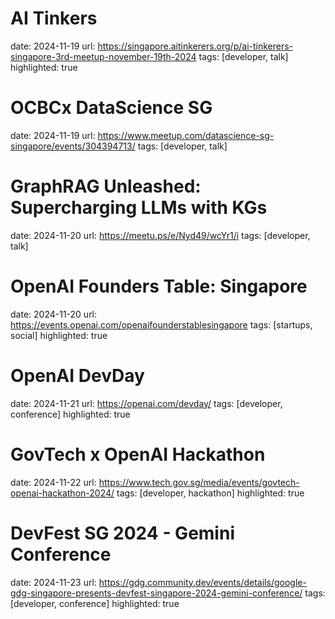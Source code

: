 # AI Tinkers
date: 2024-11-19
url: https://singapore.aitinkerers.org/p/ai-tinkerers-singapore-3rd-meetup-november-19th-2024
tags: [developer, talk]
highlighted: true

# OCBCx DataScience SG
date: 2024-11-19
url: https://www.meetup.com/datascience-sg-singapore/events/304394713/
tags: [developer, talk]

# GraphRAG Unleashed: Supercharging LLMs with KGs
date: 2024-11-20
url: https://meetu.ps/e/Nyd49/wcYr1/i
tags: [developer, talk]

# OpenAI Founders Table: Singapore
date: 2024-11-20
url: https://events.openai.com/openaifounderstablesingapore
tags: [startups, social]
highlighted: true

# OpenAI DevDay
date: 2024-11-21
url: https://openai.com/devday/
tags: [developer, conference]
highlighted: true

# GovTech x OpenAI Hackathon
date: 2024-11-22
url: https://www.tech.gov.sg/media/events/govtech-openai-hackathon-2024/
tags: [developer, hackathon]
highlighted: true

# DevFest SG 2024 - Gemini Conference
date: 2024-11-23
url: https://gdg.community.dev/events/details/google-gdg-singapore-presents-devfest-singapore-2024-gemini-conference/
tags: [developer, conference]
highlighted: true
